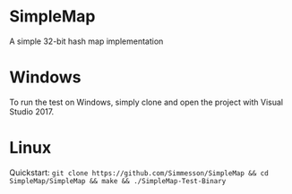 # SimpleMap
A simple 32-bit hash map implementation

# Windows
To run the test on Windows, simply clone and open the project with Visual Studio 2017.

# Linux
Quickstart: `git clone https://github.com/Simmesson/SimpleMap && cd SimpleMap/SimpleMap && make && ./SimpleMap-Test-Binary`
